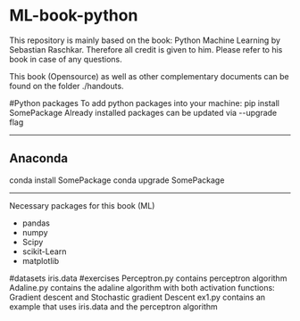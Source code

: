 # ML-book-python

  This repository is mainly based on the book: Python Machine Learning by Sebastian Raschkar. Therefore all credit is given to him. Please refer to his book in case of any questions.

  This book (Opensource) as well as other complementary documents can be found on the folder ./handouts.

#Python packages
 To add python packages into your machine:
 pip install SomePackage
 Already installed packages can be updated via --upgrade flag

 --------------------
 Anaconda
 ---------------------
 conda install SomePackage
 conda upgrade SomePackage

 --------
 Necessary packages for this book (ML)
 - pandas
 - numpy
 - Scipy
 - scikit-Learn
 - matplotlib

#datasets
  iris.data
#exercises
  Perceptron.py contains perceptron algorithm
  Adaline.py contains the adaline algorithm with both activation functions: Gradient descent and Stochastic gradient Descent
  ex1.py contains an example that uses iris.data and the perceptron algorithm
